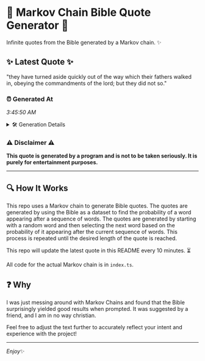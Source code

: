 # 📖 Markov Chain Bible Quote Generator 📖

Infinite quotes from the Bible generated by a Markov chain. ✨

## ✨ Latest Quote ✨
"they have turned aside quickly out of the way which their fathers walked in, obeying the commandments of the lord; but they did not so."

### ⏰ Generated At
*3:45:50 AM*

<details>
    <summary>🛠️ Generation Details</summary>
    <p>
        <strong>🌱 Seed:</strong> they<br>
        <strong>🔄 Iterations:</strong> 24<br>
        <strong>📜 Context History:</strong><br>[ they ]: have<br>[ they, have ]: turned<br>[ they, have, turned ]: aside<br>[ they, have, turned, aside ]: quickly<br>[ they, have, turned, aside, quickly ]: out<br>[ they, have, turned, aside, quickly, out ]: of<br>[ have, turned, aside, quickly, out, of ]: the<br>[ turned, aside, quickly, out, of, the ]: way<br>[ aside, quickly, out, of, the, way ]: which<br>[ quickly, out, of, the, way, which ]: their<br>[ out, of, the, way, which, their ]: fathers<br>[ of, the, way, which, their, fathers ]: walked<br>[ the, way, which, their, fathers, walked ]: in,<br>[ way, which, their, fathers, walked, in, ]: obeying<br>[ which, their, fathers, walked, in,, obeying ]: the<br>[ their, fathers, walked, in,, obeying, the ]: commandments<br>[ fathers, walked, in,, obeying, the, commandments ]: of<br>[ walked, in,, obeying, the, commandments, of ]: the<br>[ in,, obeying, the, commandments, of, the ]: lord;<br>[ obeying, the, commandments, of, the, lord; ]: but<br>[ the, commandments, of, the, lord;, but ]: they<br>[ commandments, of, the, lord;, but, they ]: did<br>[ of, the, lord;, but, they, did ]: not<br>[ the, lord;, but, they, did, not ]: so.<br>
    </p>
</details>

### ⚠️ Disclaimer ⚠️
**This quote is generated by a program and is not to be taken seriously. It is purely for entertainment purposes.**

---

## 🔍 How It Works

This repo uses a Markov chain to generate Bible quotes. The quotes are generated by using the Bible as a dataset to find the probability of a word appearing after a sequence of words. The quotes are generated by starting with a random word and then selecting the next word based on the probability of it appearing after the current sequence of words. This process is repeated until the desired length of the quote is reached.

This repo will update the latest quote in this README every 10 minutes. ⏳

All code for the actual Markov chain is in `index.ts`.

## ❓ Why

I was just messing around with Markov Chains and found that the Bible surprisingly yielded good results when prompted. 
It was suggested by a friend, and I am in no way christian.

Feel free to adjust the text further to accurately reflect your intent and experience with the project!

---

*Enjoy*✨
